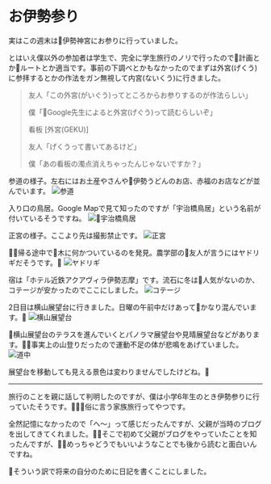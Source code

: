 お伊勢参り
=====

実はこの週末は伊勢神宮にお参りに行っていました。

とはいえ僕以外の参加者は学生で、完全に学生旅行のノリで行ったので計画とかルートとか適当です。事前の下調べとかもなかったのでまずは外宮(げくう)に参拝するとかの作法をガン無視して内宮(ないくう)に行きました。

> 友人「この外宮(がいぐう)ってところからお参りするのが作法らしい」
>
> 僕「Google先生によると外宮(げぐう)って読むらしいぞ」
>
> 看板 [外宮(GEKU)]
>
> 友人「げくうって書いてあるけど」
>
> 僕「あの看板の濁点消えちゃったんじゃないですか？」

参道の様子。左右にはお土産やさんや伊勢うどんのお店、赤福のお店などが並んでいます。
![参道](./img/03_1.jpg)

入り口の鳥居。Google Mapで見て知ったのですが「宇治橋鳥居」という名前が付いているそうですね。
![宇治橋鳥居](./img/03_2.jpg)

正宮の様子。ここより先は撮影禁止です。
![正宮](./img/03_3.jpg)

帰る途中で木に何かついているのを発見。農学部の友人が言うにはヤドリギだそうです。
![ヤドリギ](./img/03_4.jpg)

宿は「ホテル近鉄アクアヴィラ伊勢志摩」です。流石に冬は人気がないのか、コテージが安かったのでここにしました。
![コテージ](./img/03_5.jpg)

2日目は横山展望台に行きました。日曜の午前中だけあってかなり混んでいます。
![横山展望台](./img/03_6.jpg)

横山展望台のテラスを進んでいくとパノラマ展望台や見晴展望台などがあります。事実上の山登りだったので運動不足の体が悲鳴をあげていました。
![道中](./img/03_7.jpg)

展望台を移動しても見える景色は変わりませんでしたけどね。

----
旅行のことを親に話して判明したのですが、僕は小学6年生のとき伊勢参りに行っていたそうです。俗に言う家族旅行ってやつです。

全然記憶になかったので「へ〜」って感じだったんですが、父親が当時のブログを出してきてくれました。そこで初めて父親がブログをやっていたことを知ったんですが、めっちゃどうでもいいようなことでも後から読むと面白いんですね。

そういう訳で将来の自分のために日記を書くことにしました。